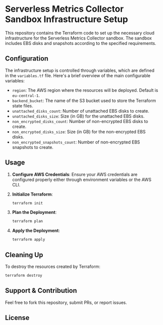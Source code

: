 # Serverless Metrics Collector Sandbox Infrastructure Setup

This repository contains the Terraform code to set up the necessary cloud infrastructure for the Serverless Metrics Collector sandbox. The sandbox includes EBS disks and snapshots according to the specified requirements.

## Configuration

The infrastructure setup is controlled through variables, which are defined in the `variables.tf` file. Here's a brief overview of the main configurable variables:

- `region`: The AWS region where the resources will be deployed. Default is `eu-central-1`.
- `backend_bucket`: The name of the S3 bucket used to store the Terraform state files.
- `unattached_disks_count`: Number of unattached EBS disks to create.
- `unattached_disks_size`: Size (in GB) for the unattached EBS disks.
- `non_encrypted_disks_count`: Number of non-encrypted EBS disks to create.
- `non_encrypted_disks_size`: Size (in GB) for the non-encrypted EBS disks.
- `non_encrypted_snapshots_count`: Number of non-encrypted EBS snapshots to create.

## Usage

1. **Configure AWS Credentials**: Ensure your AWS credentials are configured properly either through environment variables or the AWS CLI.

2. **Initialize Terraform**:
   ```bash
   terraform init
   ```
3. **Plan the Deployment**:
    ```bash
    terraform plan
    ```
4. **Apply the Deployment**:
    ```bash
    terraform apply
    ```

## Cleaning Up

To destroy the resources created by Terraform:

```bash
terraform destroy
```

## Support & Contribution

Feel free to fork this repository, submit PRs, or report issues.

## License

